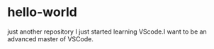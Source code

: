 # hello-world
just another repository
I just started learning VScode.I want to be an advanced master of VSCode.
